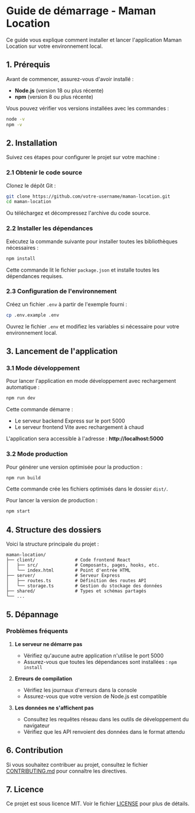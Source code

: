# Guide de démarrage - Maman Location

Ce guide vous explique comment installer et lancer l'application Maman Location sur votre environnement local.

## 1. Prérequis

Avant de commencer, assurez-vous d'avoir installé :

- **Node.js** (version 18 ou plus récente)
- **npm** (version 8 ou plus récente)

Vous pouvez vérifier vos versions installées avec les commandes :
```bash
node -v
npm -v
```

## 2. Installation

Suivez ces étapes pour configurer le projet sur votre machine :

### 2.1 Obtenir le code source

Clonez le dépôt Git :
```bash
git clone https://github.com/votre-username/maman-location.git
cd maman-location
```

Ou téléchargez et décompressez l'archive du code source.

### 2.2 Installer les dépendances

Exécutez la commande suivante pour installer toutes les bibliothèques nécessaires :
```bash
npm install
```

Cette commande lit le fichier `package.json` et installe toutes les dépendances requises.

### 2.3 Configuration de l'environnement

Créez un fichier `.env` à partir de l'exemple fourni :
```bash
cp .env.example .env
```

Ouvrez le fichier `.env` et modifiez les variables si nécessaire pour votre environnement local.

## 3. Lancement de l'application

### 3.1 Mode développement

Pour lancer l'application en mode développement avec rechargement automatique :
```bash
npm run dev
```

Cette commande démarre :
- Le serveur backend Express sur le port 5000
- Le serveur frontend Vite avec rechargement à chaud

L'application sera accessible à l'adresse : **http://localhost:5000**

### 3.2 Mode production

Pour générer une version optimisée pour la production :
```bash
npm run build
```

Cette commande crée les fichiers optimisés dans le dossier `dist/`.

Pour lancer la version de production :
```bash
npm start
```

## 4. Structure des dossiers

Voici la structure principale du projet :
```
maman-location/
├── client/               # Code frontend React
│   ├── src/              # Composants, pages, hooks, etc.
│   └── index.html        # Point d'entrée HTML
├── server/               # Serveur Express
│   ├── routes.ts         # Définition des routes API
│   └── storage.ts        # Gestion du stockage des données
├── shared/               # Types et schémas partagés
└── ...
```

## 5. Dépannage

### Problèmes fréquents

1. **Le serveur ne démarre pas**
   - Vérifiez qu'aucune autre application n'utilise le port 5000
   - Assurez-vous que toutes les dépendances sont installées : `npm install`

2. **Erreurs de compilation**
   - Vérifiez les journaux d'erreurs dans la console
   - Assurez-vous que votre version de Node.js est compatible

3. **Les données ne s'affichent pas**
   - Consultez les requêtes réseau dans les outils de développement du navigateur
   - Vérifiez que les API renvoient des données dans le format attendu

## 6. Contribution

Si vous souhaitez contribuer au projet, consultez le fichier [CONTRIBUTING.md](./CONTRIBUTING.md) pour connaître les directives.

## 7. Licence

Ce projet est sous licence MIT. Voir le fichier [LICENSE](./LICENSE) pour plus de détails.
